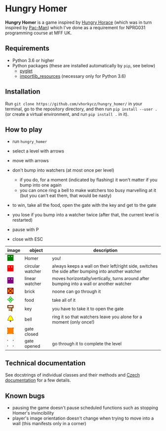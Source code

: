 Hungry Homer
============

**Hungry Homer** is a game inspired by [Hungry Horace](https://en.wikipedia.org/wiki/Horace_(video_game_series)#Hungry_Horace)
(which was in turn inspired by [Pac-Man](https://en.wikipedia.org/wiki/Pac-Man))
which I've done as a requirement for NPRG031 programming course at MFF UK.


Requirements
------------

 * Python 3.6 or higher
 * Python packages (these are installed automatically by `pip`, see below)
    - [pyglet](https://pypi.org/project/pyglet/)
    - [importlib_resources](https://pypi.org/project/importlib-resources/) (necessary only for Python 3.6)


Installation
------------

Run `git clone https://github.com/vhorkycz/hungry_homer/` in your terminal,
go to the repository directory, and then run
`pip install --user .`
(or create a virtual environment, and run `pip install .` in it).


How to play
-----------

 * run `hungry_homer`
 
 - select a level with arrows
 
 - move with arrows
 - don't bump into watchers (at most once per level)
    - if you do, for a moment (indicated by flashing) it won't matter if you bump into one again
    - you can once ring a bell to make watchers too busy marvelling at it (but you can't eat them, that would be nasty)
 - to win, take all the food, open the gate with the key and get to the gate
 - you lose if you bump into a watcher twice (after that, the current level is restarted)

 - pause with P
 - close with ESC

| image | object | description |
| --- | --- | --- |
| ![](hungry_homer/resources_dir/homer_up.png) | Homer | you! |
| ![](hungry_homer/resources_dir/circular_watcher_up.png) | circular watcher | always keeps a wall on their left/right side, switches the side after bumping into another watcher |
| ![](hungry_homer/resources_dir/linear_watcher_up.png) | linear watcher | moves horizontally/vertically, turns around after bumping into a wall or another watcher |
| ![](hungry_homer/resources_dir/brick.png) | brick | noone can go through it |
| ![](hungry_homer/resources_dir/food.png) | food | take all of it |
| ![](hungry_homer/resources_dir/key.png) | key | you have to take it to open the gate |
| ![](hungry_homer/resources_dir/bell_silent.png) | bell | ring it so that watchers leave you alone for a moment (only once!) |
| ![](hungry_homer/resources_dir/gate_closed.png) | gate closed | |
| ![](hungry_homer/resources_dir/gate_opened.png) | gate opened | go through it to complete the level |


Technical documentation
-----------------------

See docstrings of individual classes and their methods and [Czech documentation](dokumentace.md) for a few details.


Known bugs
----------

 * pausing the game doesn't pause scheduled functions such as stopping Homer's invincibility
 * player's image orientation doesn't change when trying to move into a wall (this manifests only in a corner)


